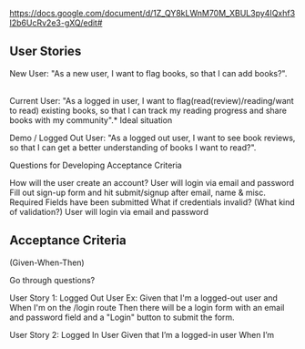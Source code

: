 https://docs.google.com/document/d/1Z_QY8kLWnM70M_XBUL3py4IQxhf3I2b6UcRv2e3-gXQ/edit#

## User Stories


New User:
"As a new user, I want to flag books, so that I can add books?".
&emsp;

Current User:
"As a logged in user, I want to flag(read(review)/reading/want to read) existing books, so that I can track my reading progress and share books with my community".* Ideal situation
&emsp;

Demo / Logged Out User:
"As a logged out user, I want to see book reviews, so that I can get a better understanding of books I want to read?".
&emsp;


Questions for Developing Acceptance Criteria

How will the user create an account?
User will login via email and password
Fill out sign-up form and hit submit/signup after email, name & misc. Required Fields have been submitted
What if credentials invalid? (What kind of validation?)
User will login via email and password






## Acceptance Criteria
 (Given-When-Then)

Go through questions?

User Story 1: Logged Out User
Ex: Given that I'm a logged-out user and
When I'm on the /login route
Then there will be a login form with an email and password field and a "Login" button to submit the form.

User Story 2: Logged In User
Given that I’m a logged-in user
When I’m

